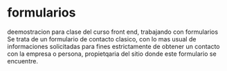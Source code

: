 # formularios
deemostracion para clase del curso front end, trabajando con formularios
Se trata de un formulario de contacto clasico, con lo mas usual de informaciones solicitadas para fines estrictamente de obtener un contacto con la empresa o persona, propietqaria del sitio donde este formulario se encuentre.
